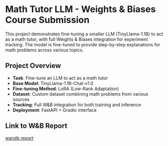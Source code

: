 # Math Tutor LLM - Weights & Biases Course Submission

This project demonstrates fine-tuning a smaller LLM (TinyLlama-1.1B) to act as a math tutor, with full Weights & Biases integration for experiment tracking. The model is fine-tuned to provide step-by-step explanations for math problems across various topics.

## Project Overview

- **Task**: Fine-tune an LLM to act as a math tutor
- **Base Model**: TinyLlama-1.1B-Chat-v1.0
- **Fine-tuning Method**: LoRA (Low-Rank Adaptation)
- **Dataset**: Custom dataset combining math problems from various sources
- **Tracking**: Full W&B integration for both training and inference
- **Deployment**: FastAPI + Gradio interface

## Link to W&B Report

[wandb report](https://wandb.ai/islam-hachimi2003-student/math-tutor-llm/reports/Finetuning-TinyLlama-1-1B-Chat-v1-0--VmlldzoxMjM0NTM3Mg?accessToken=67civ1b5wg06qrx1mbz9mdsxjro08zyauju49f4d1y2xj4adra1hjgopfdw6asvx)